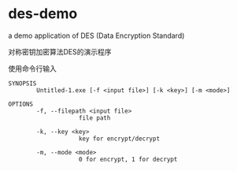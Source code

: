 # des-demo

a demo application of DES (Data Encryption Standard)

对称密钥加密算法DES的演示程序

使用命令行输入

```
SYNOPSIS
        Untitled-1.exe [-f <input file>] [-k <key>] [-m <mode>]

OPTIONS
        -f, --filepath <input file>
                    file path

        -k, --key <key>
                    key for encrypt/decrypt

        -m, --mode <mode>
                    0 for encrypt, 1 for decrypt
```
